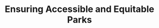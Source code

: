 ---
layout: bos_content
permalink: /featured-analysis/open-space-accessible-equitable-parks/
title: Ensuring Accessible and Equitable Parks
components:
- breadcrumbs:
  - title: Home
    url: "/"
  - title: Budget
    url: "/budget"
  - title: Featured Analysis
    url: "/featured-analysis/"
  - current: Ensuring Accessible and Equitable Parks
  - published: 4/13/17
- intro:
  - title: Ensuring Accessible and Equitable Parks
    short_desc: >
      Last year, Mayor Walsh announced Parks First, a comprehensive initiative 
      ensuring that Boston’s open spaces are among the nation’s most accessible 
      and equitable. 
    description: >
      In FY18, Boston will continue its commitment to achieving these goals through 
      investments in excellence in design and management. <blockquote>To date, the 
      Walsh Administration has increased the Parks Department’s operating funding 
      by $4.1 million or 23% and dedicated over $240 million in capital funds 
      to Boston’s parks. </blockquote>
    sidebar_menu: true
- text_block:
  - title: Access, equity, and excellence
- text_col_2:
  - col: >
      <h5>Jamaica Pond improvements</h5>
      <p>The reconstruction of pathways at Franklin Park will continue this year and be 
      completed by fall 2018.  Mayor Walsh will extend his commitment to usage and safety 
      of the Emerald Necklace with a $4.7 million pathway improvement around Jamaica Pond. 
      From the annual lantern parade, to the thousands of children who learn boating, 
      to the endless parade of walkers and joggers enjoying the 1.5 mile loop for 
      recreation, Jamaica Pond is a singular urban park experience.</p>
  - col: >
      <h5>Paul Revere Mall</h5>
      <p>Across town, a renovation of Paul Revere Mall in the North End will ensure that 
      this historic park is a welcoming and inviting place for residents and visitors. 
      The Paul Revere monument, along the Freedom Trail, is one of the most photographed 
      sculptures in Boston. This renovation will include:</p>
        <ul>
          <li>restoration of the fountain and monument;</li>
          <li>accessible pathways;</li>
          <li>landscaping; and</li>
          <li>utility work.</li>
      </ul>
- text_col_3:
  - col: >
      <h5>Inclusive design</h5>
      <p>Ninety-seven percent of Bostonians live within a ten-minute walk of a park, 
      but those spaces are only truly equitable if they serve the diverse needs of all 
      our residents. Mayor Walsh recognizes the need for inclusive design and has 
      created robust budgets for park renovation projects at:</p>
        <ul>
          <li><a href="https://www.boston.gov/departments/parks-and-recreation/martins-park">Martin’s Park</a> in the Seaport;</li>
          <li><a href="https://www.boston.gov/departments/parks-and-recreation/improvements-smith-playground">Smith Playground</a> in Allston;</li>
          <li><a href="https://www.boston.gov/departments/parks-and-recreation/improvements-mcconnell-playground">McConnell</a> and <a href="https://www.boston.gov/departments/parks-and-recreation/improvements-garvey-playground">Garvey</a> Parks in Dorchester; and</li>
          <li>Ryan Playground in Charlestown.</li>
        </ul>
  - col: >
      <h5>Harambee Park</h5>
      <p>FY18 will bring the beginning of the renovation of the 45-acre Harambee Park. 
      The investment will include environmental improvements, pedestrian pathways, field 
      renovations and entrance improvements transforming Harambee into a premier example 
      of community-led comprehensive planning.</p>
  - col: >
      <h5>Street trees</h5>
      <p>Boston has routinely invested in its street trees.  FY18 will see a renewed 
      commitment with new funds allocated for the care of our park trees. Often Boston’s 
      largest and most mature, these trees are also our most active in:</p>
        <ul>
          <li>urban cooling and CO2 capture;</li>
          <li>promoting air and water quality; and</li>
          <li>fighting topsoil erosion.</li>
        </ul>
      <p>This investment is critical to Climate Ready Boston.</p>
- text_col_3:
  - col: >
      <h5>Ball field renovations</h5>
      <p>Starting in FY18, Boston will invest in a rotation of small renovations to 
      neighborhood ball fields to keep them safe and playable. Between major renovations, 
      problems such as holes in batters’ boxes and unlevel fields can build up due to 
      consistent usage. This investment will allow the Parks Department to aerate, edge, 
      top dress, seed, and level ballfields every 5-7 years on a rotating basis. This new 
      investment builds on the Mayor’s commitment to excellent parks.</p>
  - col: >
      <h5>Park maintenance and safety</h5>
      <p>During his administration, Mayor Walsh has improved park maintenance and safety and 
      expanded the Parks Department’s recycling program.  This year, Boston will continue 
      to expand recycling into three signature parks, providing Bostonians with an 
      opportunity to act as stewards of their environment and complement the city’s 
      Climate Ready Boston.</p>      
  - col: >
      <h5>Recreation Division</h5>
      <p>Mayor Walsh also returned the Recreation Division to the Parks Department. 
      With that change the Parks Department has increased its free programming from 
      187 events to 820 in three years. Nearly all of these events are focused on 
      engaging youth in Boston’s open spaces.</p>
- grid:
  - grid_title: More budget analysis
  - title: Handy dandy title
    body: >
      Tempting copy that would make someone click this featured analysis card.
    img: https://www.boston.gov/sites/default/files/styles/grid_card_image/public/allston2.jpg?itok=jMsIfnJ6
    link: /#/
  - title: This one's witty, too
    body: >
      Tempting copy that would make someone click this featured analysis card.
    img: https://www.boston.gov/sites/default/files/styles/grid_card_image/public/backbay5.jpg?itok=sA4Mz_05
    link: /#/
  - title: Rumple Stiltskin
    body: >
      Tempting copy that would make someone click this featured analysis card.
    img: https://www.boston.gov/sites/default/files/styles/grid_card_image/public/bayvillage3.jpg?itok=iDf79UIP
    link: /#/
---